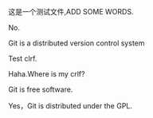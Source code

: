这是一个测试文件,ADD SOME WORDS.

No.

Git is a distributed version control system

Test clrf.

Haha.Where is my crlf?

Git is free software.

Yes，Git is distributed under the GPL.
